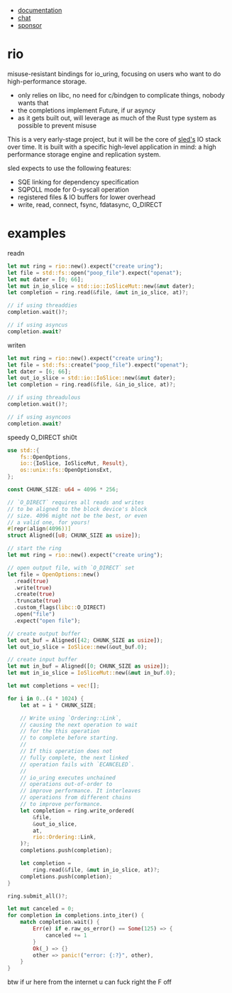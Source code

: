 * [documentation](https://docs.rs/rio)
* [chat](https://discord.gg/Z6VsXds)
* [sponsor](https://github.com/sponsors/spacejam)

# rio

misuse-resistant bindings for io_uring, focusing
on users who want to do high-performance storage.

* only relies on libc, no need for c/bindgen to complicate things, nobody wants that
* the completions implement Future, if ur asyncy
* as it gets built out, will leverage as much of the Rust type system as possible to prevent misuse

This is a very early-stage project, but it will
be the core of [sled's](http://sled.rs) IO stack
over time. It is built with a specific high-level
application in mind: a high performance storage
engine and replication system.

sled expects to use the following features:

* SQE linking for dependency specification
* SQPOLL mode for 0-syscall operation
* registered files & IO buffers for lower overhead
* write, read, connect, fsync, fdatasync, O_DIRECT

# examples

readn

```rust
let mut ring = rio::new().expect("create uring");
let file = std::fs::open("poop_file").expect("openat");
let mut dater = [0; 66];
let mut in_io_slice = std::io::IoSliceMut::new(&mut dater);
let completion = ring.read(&file, &mut in_io_slice, at)?;

// if using threaddies
completion.wait()?;

// if using asyncus
completion.await?
```

writen

```rust
let mut ring = rio::new().expect("create uring");
let file = std::fs::create("poop_file").expect("openat");
let dater = [6; 66];
let out_io_slice = std::io::IoSlice::new(&mut dater);
let completion = ring.read(&file, &in_io_slice, at)?;

// if using threadulous
completion.wait()?;

// if using asyncoos
completion.await?
```

speedy O_DIRECT shi0t

```rust
use std::{
    fs::OpenOptions,
    io::{IoSlice, IoSliceMut, Result},
    os::unix::fs::OpenOptionsExt,
};

const CHUNK_SIZE: u64 = 4096 * 256;

// `O_DIRECT` requires all reads and writes
// to be aligned to the block device's block
// size. 4096 might not be the best, or even
// a valid one, for yours!
#[repr(align(4096))]
struct Aligned([u8; CHUNK_SIZE as usize]);

// start the ring
let mut ring = rio::new().expect("create uring");

// open output file, with `O_DIRECT` set
let file = OpenOptions::new()
  .read(true)
  .write(true)
  .create(true)
  .truncate(true)
  .custom_flags(libc::O_DIRECT)
  .open("file")
  .expect("open file");

// create output buffer
let out_buf = Aligned([42; CHUNK_SIZE as usize]);
let out_io_slice = IoSlice::new(&out_buf.0);

// create input buffer
let mut in_buf = Aligned([0; CHUNK_SIZE as usize]);
let mut in_io_slice = IoSliceMut::new(&mut in_buf.0);

let mut completions = vec![];

for i in 0..(4 * 1024) {
    let at = i * CHUNK_SIZE;

    // Write using `Ordering::Link`,
    // causing the next operation to wait
    // for the this operation
    // to complete before starting.
    //
    // If this operation does not
    // fully complete, the next linked
    // operation fails with `ECANCELED`.
    //
    // io_uring executes unchained
    // operations out-of-order to
    // improve performance. It interleaves
    // operations from different chains
    // to improve performance.
    let completion = ring.write_ordered(
        &file,
        &out_io_slice,
        at,
        rio::Ordering::Link,
    )?;
    completions.push(completion);

    let completion =
        ring.read(&file, &mut in_io_slice, at)?;
    completions.push(completion);
}

ring.submit_all()?;

let mut canceled = 0;
for completion in completions.into_iter() {
    match completion.wait() {
        Err(e) if e.raw_os_error() == Some(125) => {
            canceled += 1
        }
        Ok(_) => {}
        other => panic!("error: {:?}", other),
    }
}
```

btw if ur here from the internet u can fuck right the F off
